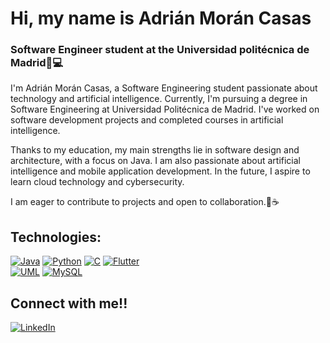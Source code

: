 # Hi, my name is Adrián Morán Casas
### Software Engineer student at the Universidad politécnica de Madrid🔧💻

I'm Adrián Morán Casas, a Software Engineering student passionate about technology and artificial intelligence. Currently, I'm pursuing a degree in Software Engineering at Universidad Politécnica de Madrid. I've worked on software development projects and completed courses in artificial intelligence.

Thanks to my education, my main strengths lie in software design and architecture, with a focus on Java. I am also passionate about artificial intelligence and mobile application development. In the future, I aspire to learn cloud technology and cybersecurity.

I am eager to contribute to projects and open to collaboration.🤝☕

## Technologies:
[![Java](https://img.shields.io/badge/Java-orange?style=for-the-badge&logo=Java&logoColor=white&labelColor=101010)]()
[![Python](https://img.shields.io/badge/Python-yellow?style=for-the-badge&logo=python&logoColor=white&labelColor=101010)]()
[![C](https://img.shields.io/badge/C-grey?style=for-the-badge&logo=C&logoColor=white&labelColor=101010)]()
[![Flutter](https://img.shields.io/badge/Flutter-blue?style=for-the-badge&logo=flutter&logoColor=white&labelColor=101010)]()
</br>
[![UML](https://img.shields.io/badge/UML-pink?style=for-the-badge&logo=UML&logoColor=white&labelColor=101010)]()
[![MySQL](https://img.shields.io/badge/MySQL-4479A1?style=for-the-badge&logo=mysql&logoColor=white&labelColor=101010)]()

## Connect with me!!
[![LinkedIn](https://img.shields.io/badge/LinkedIn-Adrián_Morán-0077B5?style=for-the-badge&logo=linkedin&logoColor=white&labelColor=101010)](www.linkedin.com/in/adrián-morán-casas)
